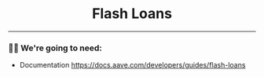 <h1 align="center">Flash Loans</h1>
                                                                                                           
---

<h3 align="left">🐱‍💻 We're going to need:</h3>

- Documentation 
https://docs.aave.com/developers/guides/flash-loans



